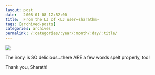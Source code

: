 ```yaml
---
layout: post
date:	2008-01-08 12:52:00
title:  From the LJ of <LJ user=sharathm>
tags: [archived-posts]
categories: archives
permalink: /:categories/:year/:month/:day/:title/
---
```

<img src="http://farm3.static.flickr.com/2167/2170324119_babb2e16e5.jpg">


The irony is SO delicious...there ARE a few words spelt properly, too!

Thank you, Sharath!
